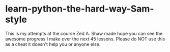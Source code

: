 learn-python-the-hard-way-Sam-style
===================================

This is my attempts at the course Zed A. Shaw made hope you can see the awesome progress I make over the next 45 lessons.
Please do NOT use this as a cheat it doesn't help you or anyone else.
